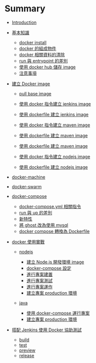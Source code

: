 Summary
=======

-	[Introduction](README.md)
-	[基本知識](basic/README.md)

	-	[docker install](basic/install.md)
	-	[docker 的組成物件](basic/object_intro.md)
	-	[docker 相關資料的清除](basic/clean.md)
	-	[run 與 entrypoint 的差別](basic/run_vs_entrypoint.md)
	-	[使用 docker hub 儲存 image](basic/docker_hub.md)
	-	[注意事項](basic/attention.md)

-	[建立 Docker image]()

	-	[pull base image](basic/base_image.md)
	-	[使用 docker 指令建立 jenkins image](basic/create_jenkins_server.md)
	-	[使用 dockerfile 建立 jenkins image](basic/create_jenkins_server_dockerfile.md)
	-	[使用 docker 指令建立 maven image](basic/create_maven.md)
	-	[使用 dockerfile 建立 maven image](basic/create_maven_dockerfile.md)
	-	[使用 dockerfile 建立 maven image](basic/create_maven_dockerfile.md)

	-	[使用 docker 指令建立 nodejs image](basic/create_nodejs.md)

	-	[使用 dockerfile 建立 nodejs image](basic/create_nodejs_dockerfile.md)

-	[docker-machine](machine/README.md)

-	[docker-swarm](swarm/README.md)

-	[docker-compose](compose/README.md)

	-	[docker-compose.yml 相關指令](compose/docker-compose_yml.md)
	-	[run 與 up 的差別](compose/run_vs_up.md)
	-	[新特性](compose/new_feature.md)
	-	[將 ghost 改為使用 mysql](compose/ghost_with_mysql.md)
	-	[docker compose 轉換為 Dockerfile](compose/dockerfile.md)

-	[docker 使用實戰](docker_real/README.md)

	-	[nodejs]()

		-	[建立 Node.js 開發環境 image](docker_real/nodejs_env.md)
		-	[docker-compose 設定](docker_real/docker_compose.md)
		-	[進行專案建置](docker_real/nodejs_build.md)
		-	[進行專案測試](docker_real/nodejs_test.md)
		-	[進行專案運作](docker_real/nodejs_serve.md)
		-	[建立專案 production 環境](docker_real/nodejs_prod.md)

	-	[java]()

		-	[使用 docker-compose 運行專案](docker_real/java_compose.md)
		-	[建立專案 production 環境](docker_real/java_prod.md)

-	[搭配 Jenkins 使用 Docker 協助測試](withJenkins/README.md)

	-	[build](withJenkins/build.md)
	-	[test](withJenkins/test.md)
	-	[preview](withJenkins/preview.md)
	-	[release](withJenkins/release.md)

